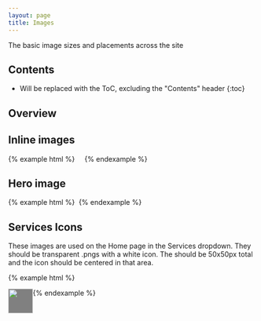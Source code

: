 ```yaml
---
layout: page
title: Images
---
```


The basic image sizes and placements across the site

## Contents

* Will be replaced with the ToC, excluding the "Contents" header
{:toc}

## Overview

## Inline images

{% example html %}
<img src="http://placehold.it/604x453?text=default" alt="">
<img class="align-left" src="http://placehold.it/604x453?text=align-left" alt="">
<img class="align-right" src="http://placehold.it/604x453?text=align-right" alt="">
<img class="align-center" src="http://placehold.it/604x453?text=align-center" alt="">
{% endexample %}

## Hero image

{% example html %}
<img src="http://placehold.it/1200x400" alt="">
{% endexample %}

## Services Icons

These images are used on the Home page in the Services dropdown. They should be transparent .pngs with a white icon. The should be 50x50px total and the icon should be centered in that area.

{% example html %}
<div style="background-color: gray; float: left;">
	<img src="{{ site.baseurl }}/img/parking-icon.png" alt="" width="50" height="50" style="float: left;">
</div>
{% endexample %}